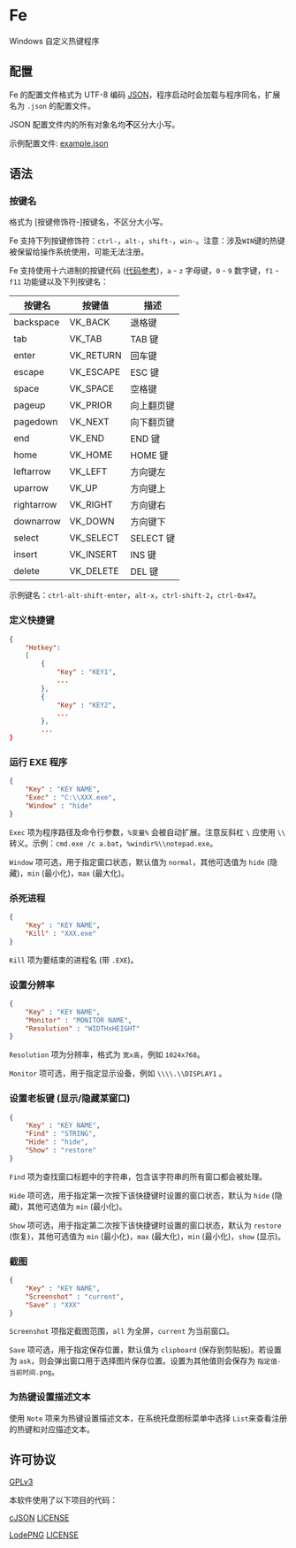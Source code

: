 # Fe

Windows 自定义热键程序

## 配置

Fe 的配置文件格式为 UTF-8 编码 [JSON](https://www.json.org/)，程序启动时会加载与程序同名，扩展名为 `.json` 的配置文件。

JSON 配置文件内的所有对象名均**不**区分大小写。

示例配置文件: [example.json](https://github.com/a1ive/fe/blob/master/example.json)

## 语法

### 按键名

格式为 [按键修饰符-]按键名，不区分大小写。

Fe 支持下列按键修饰符：`ctrl-`，`alt-`，`shift-`，`win-`。注意：涉及`WIN`键的热键被保留给操作系统使用，可能无法注册。

Fe 支持使用十六进制的按键代码 ([代码参考](https://docs.microsoft.com/en-us/windows/win32/inputdev/virtual-key-codes))，`a` - `z` 字母键，`0` - `9` 数字键，`f1` - `f11` 功能键以及下列按键名：

| 按键名     | 按键值    | 描述       |
| ---------- | --------- | ---------- |
| backspace  | VK_BACK   | 退格键     |
| tab        | VK_TAB    | TAB 键     |
| enter      | VK_RETURN | 回车键     |
| escape     | VK_ESCAPE | ESC 键     |
| space      | VK_SPACE  | 空格键     |
| pageup     | VK_PRIOR  | 向上翻页键 |
| pagedown   | VK_NEXT   | 向下翻页键 |
| end        | VK_END    | END 键     |
| home       | VK_HOME   | HOME 键    |
| leftarrow  | VK_LEFT   | 方向键左   |
| uparrow    | VK_UP     | 方向键上   |
| rightarrow | VK_RIGHT  | 方向键右   |
| downarrow  | VK_DOWN   | 方向键下   |
| select     | VK_SELECT | SELECT 键  |
| insert     | VK_INSERT | INS 键     |
| delete     | VK_DELETE | DEL 键     |

示例键名：`ctrl-alt-shift-enter`，`alt-x`，`ctrl-shift-2`，`ctrl-0x47`。

### 定义快捷键

```json
{
	"Hotkey":
	[
		{
			"Key" : "KEY1",
			...
		},
		{
			"Key" : "KEY2",
			...
		},
        ...
}
```

### 运行 EXE 程序

```json
{
	"Key" : "KEY NAME",
	"Exec" : "C:\\XXX.exe",
	"Window" : "hide"
}
```

`Exec` 项为程序路径及命令行参数，`%变量%` 会被自动扩展。注意反斜杠 `\` 应使用 `\\` 转义。示例：`cmd.exe /c a.bat`，`%windir%\\notepad.exe`。

`Window` 项可选，用于指定窗口状态，默认值为 `normal`，其他可选值为 `hide` (隐藏)，`min` (最小化)，`max` (最大化)。

### 杀死进程

```json
{
	"Key" : "KEY NAME",
	"Kill" : "XXX.exe"
}
```

`Kill` 项为要结束的进程名 (带 `.EXE`)。

### 设置分辨率

```json
{
	"Key" : "KEY NAME",
	"Monitor" : "MONITOR NAME",
	"Resolution" : "WIDTHxHEIGHT"
}
```

`Resolution` 项为分辨率，格式为 `宽x高`，例如 `1024x768`。

`Monitor` 项可选，用于指定显示设备，例如 `\\\\.\\DISPLAY1` 。

### 设置老板键 (显示/隐藏某窗口)

```json
{
	"Key" : "KEY NAME",
	"Find" : "STRING",
	"Hide" : "hide",
	"Show" : "restore"
}
```

`Find` 项为查找窗口标题中的字符串，包含该字符串的所有窗口都会被处理。

`Hide` 项可选，用于指定第一次按下该快捷键时设置的窗口状态，默认为 `hide` (隐藏)，其他可选值为 `min` (最小化)。

`Show` 项可选，用于指定第二次按下该快捷键时设置的窗口状态，默认为 `restore` (恢复)，其他可选值为 `min` (最小化)，`max` (最大化)，`min` (最小化)，`show` (显示)。

### 截图

```json
{
	"Key" : "KEY NAME",
	"Screenshot" : "current",
	"Save" : "XXX"
}
```

`Screenshot` 项指定截图范围，`all` 为全屏，`current` 为当前窗口。

`Save` 项可选，用于指定保存位置，默认值为 `clipboard` (保存到剪贴板)。若设置为 `ask`，则会弹出窗口用于选择图片保存位置。设置为其他值则会保存为 `指定值-当前时间.png`。

### 为热键设置描述文本

使用 `Note` 项来为热键设置描述文本，在系统托盘图标菜单中选择 `List`来查看注册的热键和对应描述文本。

## 许可协议

[GPLv3](https://www.gnu.org/licenses/gpl-3.0.en.html)

本软件使用了以下项目的代码：

[cJSON](https://github.com/DaveGamble/cJSON) [LICENSE](https://github.com/DaveGamble/cJSON/blob/master/LICENSE)

[LodePNG](https://github.com/lvandeve/lodepng) [LICENSE](https://github.com/lvandeve/lodepng/blob/master/LICENSE)

